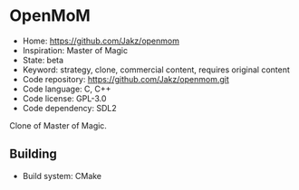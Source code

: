 # OpenMoM

- Home: https://github.com/Jakz/openmom
- Inspiration: Master of Magic
- State: beta
- Keyword: strategy, clone, commercial content, requires original content
- Code repository: https://github.com/Jakz/openmom.git
- Code language: C, C++
- Code license: GPL-3.0
- Code dependency: SDL2

Clone of Master of Magic.

## Building

- Build system: CMake
